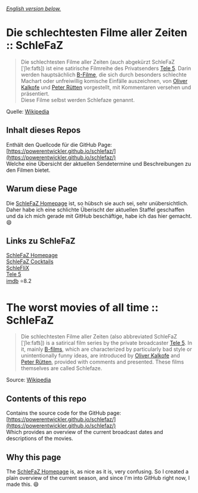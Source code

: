 _[English version below.](#the-worst-movies-of-all-time--schlefaz)_
# Die schlechtesten Filme aller Zeiten :: SchleFaZ

> Die schlechtesten Filme aller Zeiten (auch abgekürzt SchleFaZ [ˈʃleːfat͡s]) ist eine satirische Filmreihe des Privatsenders [Tele 5](https://de.wikipedia.org/wiki/Tele_5). Darin werden hauptsächlich [B-Filme](https://de.wikipedia.org/wiki/B-Movie), die sich durch besonders schlechte Machart oder unfreiwillig komische Einfälle auszeichnen, von [Oliver Kalkofe](https://de.wikipedia.org/wiki/Oliver_Kalkofe) und [Peter Rütten](https://de.wikipedia.org/wiki/Peter_R%C3%BCtten) vorgestellt, mit Kommentaren versehen und präsentiert.  
> Diese Filme selbst werden Schlefaze genannt.

Quelle: [Wikipedia](https://de.wikipedia.org/wiki/Die_schlechtesten_Filme_aller_Zeiten)

## Inhalt dieses Repos
Enthält den Quellcode für die GitHub Page:  
[https://powerentwickler.github.io/schlefaz/](https://powerentwickler.github.io/schlefaz/)  
Welche eine Übersicht der aktuellen Sendetermine und Beschreibungen zu den Filmen bietet.

## Warum diese Page
Die [SchleFaZ Homepage](https://www.schlefaz.de) ist, so hübsch sie auch sei, sehr unübersichtlich. Daher habe ich eine schlichte Überischt der aktuellen Staffel geschaffen und da ich mich gerade mit GitHub beschäftige, habe ich das hier gemacht. 😄

## Links zu SchleFaZ
[SchleFaZ Homepage](https://www.schlefaz.de/)  
[SchleFaZ Cocktails](https://www.schlefaz.de/cocktails/)  
[SchleFliX](https://www.tele5.de/schlefaz/mediathek/)  
[Tele 5](https://www.tele5.de/)  
[imdb](https://www.imdb.com/title/tt3062428/) ⭐8.2

# The worst movies of all time :: SchleFaZ
>Die schlechtesten Filme aller Zeiten (also abbreviated SchleFaZ [ˈʃleːfat͡s]) is a satirical film series by the private broadcaster [Tele 5](https://de.wikipedia.org/wiki/Tele_5). In it, mainly [B-films](https://de.wikipedia.org/wiki/B-Movie), which are characterized by particularly bad style or unintentionally funny ideas, are introduced by [Oliver Kalkofe](https://de.wikipedia.org/wiki/Oliver_Kalkofe) and [Peter Rütten](https://de.wikipedia.org/wiki/Peter_R%C3%BCtten), provided with comments and presented. 
>These films themselves are called Schlefaze.

Source: [Wikipedia](https://de.wikipedia.org/wiki/Die_schlechtesten_Filme_aller_Zeiten)

## Contents of this repo
Contains the source code for the GitHub page:  
[https://powerentwickler.github.io/schlefaz/](https://powerentwickler.github.io/schlefaz/)  
Which provides an overview of the current broadcast dates and descriptions of the movies.

## Why this page
The [SchleFaZ Homepage](https://www.schlefaz.de) is, as nice as it is, very confusing. So I created a plain overview of the current season, and since I'm into GitHub right now, I made this. 😄
